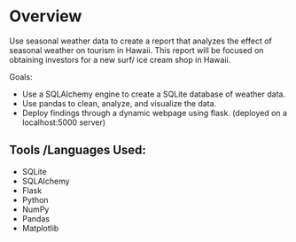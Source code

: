 # Overview
Use seasonal weather data to create a report that analyzes the effect of seasonal weather on tourism in Hawaii. This report will be focused on obtaining investors for a new surf/ ice cream shop in Hawaii. 

Goals: 
* Use a SQLAlchemy engine to create a SQLite database of weather data.
* Use pandas to clean, analyze, and visualize the data.
* Deploy findings through a dynamic webpage using flask. (deployed on a localhost:5000 server)

## Tools /Languages Used:
* SQLite
* SQLAlchemy
* Flask
* Python
* NumPy
* Pandas
* Matplotlib
